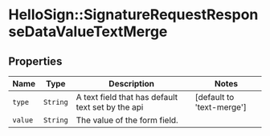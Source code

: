 # HelloSign::SignatureRequestResponseDataValueTextMerge



## Properties

| Name | Type | Description | Notes |
| ---- | ---- | ----------- | ----- |
| `type` | ```String``` |  A text field that has default text set by the api  |  [default to 'text-merge'] |
| `value` | ```String``` |  The value of the form field.  |  |

